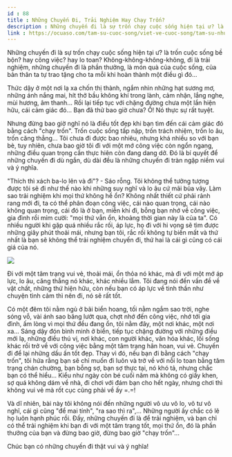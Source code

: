 ```yaml
---
id : 88
title : Những Chuyến Đi, Trải Nghiệm Hay Chạy Trốn?
description : Những chuyến đi là sự trốn chạy cuộc sống hiện tại ư? là trốn cuộc sống bề bộn? hay công việc? hay lo toan? Không-không-không-không, đi là trải nghiệm, những chuyến đi là phần thưởng, là món quà của cuộc sống, của bản thân ta tự trao tặng cho ta mỗi khi hoàn thành một điều gì đó...
link : https://ocuaso.com/tam-su-cuoc-song/viet-ve-cuoc-song/tam-su-nhung-chuyen-di-trai-nghiem-hay-chay-tron.html
---
```


Những chuyến đi là sự trốn chạy cuộc sống hiện tại ư? là trốn cuộc sống
bề bộn? hay công việc? hay lo toan? Không-không-không-không, đi là trải
nghiệm, những chuyến đi là phần thưởng, là món quà của cuộc sống, của bản
thân ta tự trao tặng cho ta mỗi khi hoàn thành một điều gì đó...

Thức dậy ở một nơi lạ xa chốn thị thành, ngắm nhìn những hạt sương mơ, những
ánh nắng mai, hít thở bầu không khí trong lành, cảm nhận, lắng nghe, mùi
hương, âm thanh... Rồi lại tiếp tục với chặng đường chưa một lần hiện hữu,
cái cảm giác đó... Bạn đã thử bao giờ chưa? Ồ! Nó thực sự rất tuyệt.

Nhưng đừng bao giờ nghĩ nó là điều tốt đẹp khi bạn tìm đến cái cảm giác
đó bằng cách "chạy trốn". Trốn cuộc sống tấp nập, trốn trách nhiệm, trốn
lo âu, trốn căng thẳng... Tôi chưa đi được bao nhiêu, nhưng khá nhiều so
với bạn bè, tuy nhiên, chưa bao giờ tôi đi với một mớ công việc còn ngổn
ngang, những điều quan trọng cần thực hiên còn đang dang dở. Đó là bí quyết
để những chuyến đi dù ngắn, dù dài đều là những chuyến đi tràn ngập niềm
vui và ý nghĩa.

"Thích thì xách ba-lo lên và đi"? - Sáo rỗng. Tôi không thể tưởng tượng
được tôi sẽ đi như thế nào khi những suy nghĩ và lo âu cứ mãi bủa vây. Làm
sao trải nghiệm khi mọi thứ không hề ổn? Không nhất thiết cứ phải rảnh rang
mới đi, ta có thể phân đoạn công việc, cái nào quan trọng, cái nào không
quan trọng, cái đó là ở bạn, miễn khi đi, bỗng bạn nhớ về công việc, gia
đình rồi mỉm cười: "mọi thứ vẫn ổn, khoảng thời gian này là của ta". Có
nhiều người khi gặp quá nhiều rắc rối, áp lực, họ đi với hi vọng sẽ tìm
được những giây phút thoải mái, nhưng bạn tôi, rắc rối không tự biến mất
và thứ nhất là bạn sẽ không thể trải nghiệm chuyến đi, thứ hai là cái gì
cũng có cái giá của nó.

![](https://ocuaso.com/wp-content/uploads/2015/12/tam-su-nhung-chuyen-di-trai-nghiem-hay-chay-tron.jpg)

Đi với một tâm trạng vui vẻ, thoải mái, ổn thỏa nó khác, mà đi với một mớ
áp lực, lo âu, căng thẳng nó khác, khác nhiều lắm. Tôi đang nói đến vấn
đề về vật chất, những thứ hiện hữu, còn nếu bạn có áp lực về tinh thần như
chuyện tình cảm thì nên đi, nó sẽ rất tốt.

Có một đêm tôi nằm ngủ ở bãi biển hoang, tối nằm ngắm sao trời, nghe sóng
vỗ, vài ánh sao băng lướt qua, chợt nhớ đến công việc, nhớ tới gia đình,
ấm lòng vì mọi thứ đều đang ổn, tôi nằm đây, một nơi khác, một nơi xa...
Sáng dậy đón bình minh ở biển, tiếp tục chặng đường với những điều mới lạ,
những điều thú vị, nơi khác, con người khác, văn hóa khác, lối sống khác
rồi trở về với công việc bằng một tâm trạng hân hoan, vui vẻ. Chuyến đi
để lại những dấu ấn tốt đẹp. Thay vì đó, nếu bạn đi bằng cách "chạy trốn",
tôi hứa rằng bạn sẽ chỉ muốn đi luôn và trở về với nỗi lo toan bằng tâm
trạng chán chường, bạn bỗng sợ, bạn sợ thực tại, nó khó tả, nhưng chắc bạn
có thể hiểu... Kiểu như ngày còn bé cuối năm mà không có giấy khen, sợ quá
không dám về nhà, đi chơi với đám bạn cho hết ngày, nhưng chơi thì không
vui vẻ mà rốt cục cũng phải về ấy =.=!

Và dĩ nhiên, bài này tôi không nói đến những người vô ưu vô lo, vô tư vô
nghĩ, cái gì cũng "để mai tính", "ra sao thì ra",... Những người ấy chắc
có lẽ họ luôn hạnh phúc rồi. Đấy, những chuyến đi là để trải nghiệm, và
bạn chỉ có thể trải nghiệm khi bạn đi với một tâm trạng tốt, mọi thứ ổn,
đó là phần thưởng của bạn và đừng bao giờ, đừng bao giờ "chạy trốn"...

Chúc bạn có những chuyến đi thật vui và ý nghĩa!